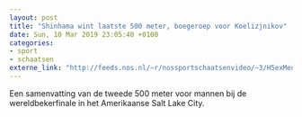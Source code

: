 ```yaml
---
layout: post
title: "Shinhama wint laatste 500 meter, boegeroep voor Koelizjnikov"
date: Sun, 10 Mar 2019 23:05:40 +0100
categories: 
- sport 
- schaatsen 
externe_link: "http://feeds.nos.nl/~r/nossportschaatsenvideo/~3/H5exMeugsj4/2275440"
---
```


Een samenvatting van de tweede 500 meter voor mannen bij de wereldbekerfinale in het Amerikaanse Salt Lake City.<img src="http://feeds.feedburner.com/~r/nossportschaatsenvideo/~4/H5exMeugsj4" height="1" width="1" alt=""/>
